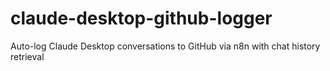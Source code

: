 # claude-desktop-github-logger
Auto-log Claude Desktop conversations to GitHub via n8n with chat history retrieval
